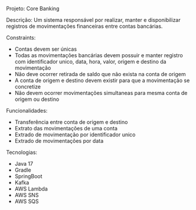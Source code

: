 Projeto: Core Banking

Descrição: Um sistema responsável por realizar, manter e disponibilizar registros de movimentações
financeiras entre contas bancárias.

Constraints:
- Contas devem ser únicas
- Todas as movimentações bancárias devem possuir e manter registro com identificador unico, data, hora, valor, origem e destino da movimentação
- Não deve ocorrer retirada de saldo que não exista na conta de origem
- A conta de origem e destino devem existir para que a movimentação se concretize
- Não devem ocorrer movimentações simultaneas para mesma conta de origem ou destino

Funcionalidades:
- Transferência entre conta de origem e destino
- Extrato das movimentações de uma conta
- Extrado de movimentação por identificador unico
- Extrado de movimentações por data


Tecnologias:
- Java 17
- Gradle
- SpringBoot
- Kafka
- AWS Lambda
- AWS SNS
- AWS SQS